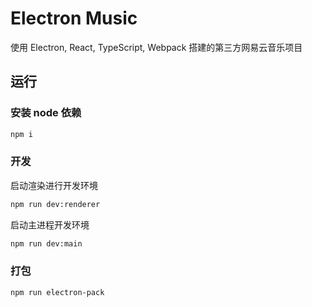 # Electron Music

使用 Electron, React, TypeScript, Webpack 搭建的第三方网易云音乐项目

## 运行

### 安装 node 依赖

```bash
npm i
```

### 开发

启动渲染进行开发环境

```bash
npm run dev:renderer
```

启动主进程开发环境

```bash
npm run dev:main
```

### 打包

```bash
npm run electron-pack
```

